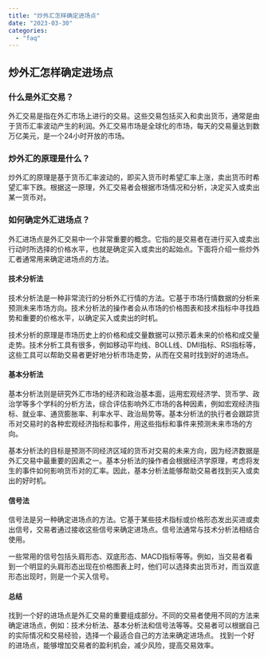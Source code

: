 ```yaml
---
title: "炒外汇怎样确定进场点"
date: "2023-03-30"
categories: 
  - "faq"
---
```


## 炒外汇怎样确定进场点

### 什么是外汇交易？

外汇交易是指在外汇市场上进行的交易。这些交易包括买入和卖出货币，通常是由于货币汇率波动产生的利润。外汇交易市场是全球化的市场，每天的交易量达到数万亿美元，是一个24小时开放的市场。

### 炒外汇的原理是什么？

炒外汇的原理是基于货币汇率波动的，即买入货币时希望汇率上涨，卖出货币时希望汇率下跌。根据这一原理，外汇交易者会根据市场情况和分析，决定买入或卖出某一货币对。

### 如何确定外汇进场点？

外汇进场点是外汇交易中一个非常重要的概念。它指的是交易者在进行买入或卖出行动时所选择的价格水平，也就是确定买入或卖出的起始点。下面将介绍一些炒外汇者通常用来确定进场点的方法。

#### 技术分析法

技术分析法是一种非常流行的分析外汇行情的方法。它基于市场行情数据的分析来预测未来市场方向。技术分析法的操作者会从市场的价格图表和技术指标中寻找趋势和重要的价格水平，以确定买入或卖出的时机。

技术分析的原理是市场历史上的价格和成交量数据可以预示着未来的价格和成交量走势。技术分析工具有很多，例如移动平均线、BOLL线、DMI指标、RSI指标等，这些工具可以帮助交易者更好地分析市场走势，从而在交易时找到好的进场点。

#### 基本分析法

基本分析法则是研究外汇市场的经济和政治基本面，运用宏观经济学、货币学、政治学等多个学科的分析方法，综合评估影响外汇市场的各种因素，例如宏观经济指标、就业率、通货膨胀率、利率水平、政治局势等。基本分析法的执行者会跟踪货币对交易时的各种宏观经济指标和事件，用这些指标和事件来预测未来市场的方向。

基本分析法的目标是预测不同经济区域的货币对交易的未来方向，因为经济数据是外汇交易中最重要的因素之一。基本分析法的操作者会根据经济学原理，考虑将发生的事件如何影响货币对的汇率。因此，基本分析法能够帮助交易者找到买入或卖出的好时机。

#### 信号法

信号法是另一种确定进场点的方法。它基于某些技术指标或价格形态发出买进或卖出信号，交易者通过接收这些信号来确定进场点。信号法通常与技术分析法相结合使用。

一些常用的信号包括头肩形态、双底形态、MACD指标等等。例如，当交易者看到一个明显的头肩形态出现在价格图表上时，他们可以选择卖出货币对，而当双底形态出现时，则是一个买入信号。

#### 总结

找到一个好的进场点是外汇交易的重要组成部分。不同的交易者使用不同的方法来确定进场点，例如：技术分析法、基本分析法和信号法等等。交易者可以根据自己的实际情况和交易经验，选择一个最适合自己的方法来确定进场点。 找到一个好的进场点，能够增加交易者的盈利机会，减少风险，提高交易效率。
